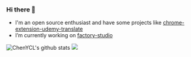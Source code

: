 

### Hi there 👋

- I'm an open source enthusiast and have some projects like [chrome-extension-udemy-translate](https://github.com/ChenYCL/chrome-extension-udemy-translate)
- I’m currently working on [factory-studio](https://github.com/lgoweb/factory-studio)

![ChenYCL's github stats](https://github-readme-stats.vercel.app/api?username=ChenYCL&show_icons=true&theme=buefy)
![](https://github-readme-stats.vercel.app/api/top-langs/?username=ChenYCL&layout=compact)
